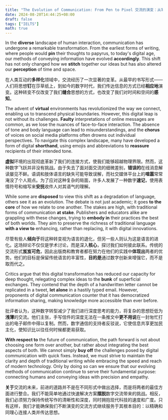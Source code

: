 ```yaml
---
title: "The Evolution of Communication: From Pen to Pixel 交流的演变：从笔尖到像素"
date: 2024-08-20T14:44:25+08:00
draft: false
tags: ["IELTS"]
math: true
---
```


In the **diverse** landscape of human interaction,  communication has undergone a remarkable transformation. From the  earliest forms of writing, where people would **pin** their thoughts to papyrus, to today's digital age, our methods of conveying information have evolved **accordingly**. This shift has not only changed how we **stitch** together our ideas but has also altered our **perception** of time and space.

在人类互动的**多样化**领域中，交流经历了一次显著的变革。从最早的书写形式——人们将思想**钉**在莎草纸上，到如今的数字时代，我们传达信息的方式已经**相应地**演变。这种转变不仅改变了我们**缝合**思想的方式，也改变了我们对时间和空间的**感知**。

The advent of **virtual** environments has  revolutionized the way we connect, enabling us to transcend physical  boundaries. However, this digital leap is not without its challenges. **Faulty** interpretations of online messages are common, as we lose the nuances  of face-to-face interaction. The absence of tone and body language can  lead to misunderstandings, and the **chorus** of voices on  social media platforms often drowns out individual perspectives. To  navigate this complex landscape, many have developed a form of digital **shorthand**, using emojis and abbreviations to **reassure** recipients of their intended tone.

**虚拟**环境的出现彻底革新了我们的连接方式，使我们能够超越物理界限。然而，这种数字飞跃并非没有挑战。由于失去了面对面交流的细微差别，**错误的**在线消息解读屡见不鲜。语调和肢体语言的缺失可能导致误解，而社交媒体平台上的**喧嚣**常常淹没了个人观点。为了应对这种复杂的局面，许多人发展了一种数字**速记**，使用表情符号和缩写来**安抚**收件人对其语气的理解。

While some are **disposed** to view this shift as a degradation of language, others see it as an evolution. The debate is not just academic; it goes **to the core** of how we relate to one another. The stakes are high, with traditional forms of communication **at stake**. Publishers and educators alike are grappling with these changes, trying to **embody in** their practices the best of both worlds. They aim to preserve the richness of traditional language **with a view to** enhancing, rather than replacing, it with digital innovations.

尽管有些人**倾向于**将这种转变视为语言的退化，但另一些人则认为这是语言的进化。这场辩论不仅仅是学术讨论，而是深入**核心**，探讨我们如何彼此联系。传统的交流形式**岌岌可危**，因此出版商和教育者都在努力在他们的实践中**体现出**两者的优势。他们的目标是保留传统语言的丰富性，**目的是**通过数字创新来增强它，而不是取而代之。

Critics argue that this digital transformation has reduced our capacity for deep thought, relegating complex ideas to the **bunk** of superficial exchanges. They contend that the depth of a handwritten letter cannot be replicated in a tweet, **let alone** in a hastily typed email. However, proponents of digital communication  counter that it has democratized information sharing, making knowledge  more accessible than ever before.

批评者认为，这种数字转型减少了我们进行深度思考的能力，将复杂的思想贬低为**浅薄**的交流。他们主张，手写信件的深度无法在一条推文中**更不用说**在一封匆忙打出的电子邮件中得以复制。然而，数字通信的支持者反驳说，它使信息共享更加民主化，使知识比以往任何时候都更易获取。

**With respect to** the future of communication, the  path forward is not about choosing one form over another, but rather  about integrating the best aspects of both. We cannot simply **buy off** the challenges posed by digital communication with quick fixes.  Instead, we must strive to maintain the clarity and depth of traditional writing while embracing the speed and reach of modern technology. Only  by doing so can we ensure that our evolving methods of communication  continue to serve their fundamental purpose: connecting humans and  conveying ideas with precision and empathy.

**关于**交流的未来，前进的道路并不是在不同形式中做出选择，而是将两者的最佳方面进行整合。我们不能简单地通过快速解决方案**摆脱**数字交流带来的挑战。相反，我们必须努力保持传统写作的清晰性和深度，同时拥抱现代科技的速度和广度。只有这样，我们才能确保我们不断演变的交流方式继续服务于其根本目的：以精确和同理心连接人类并传达思想。
